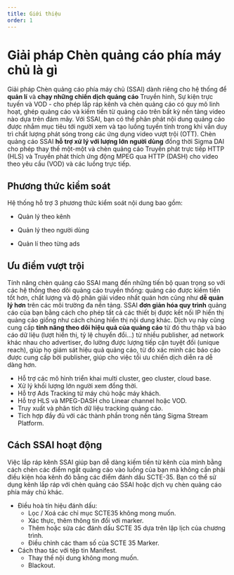 ```yaml
---
title: Giới thiệu
order: 1
---
```

# Giải pháp Chèn quảng cáo phía máy chủ là gì
Giải pháp Chèn quảng cáo phía máy chủ (SSAI) dành riêng cho hệ thống để **quản lí** và **chạy những chiến dịch quảng cáo** Truyền hình, Sự kiện trực tuyến và VOD - cho phép lắp ráp kênh và chèn quảng cáo có quy mô linh hoạt, ghép quảng cáo và kiếm tiền từ quảng cáo trên bất kỳ nền tảng video nào dựa trên đám mây. 
Với SSAI, bạn có thể phân phát nội dung quảng cáo được nhắm mục tiêu tới người xem và tạo luồng tuyến tính trong khi vẫn duy trì chất lượng phát sóng trong các ứng dụng video vượt trội (OTT). Chèn quảng cáo SSAI **hỗ trợ xử lý với lượng lớn người dùng** đồng thời Sigma DAI cho phép thay thế một-một và chèn quảng cáo Truyền phát trực tiếp HTTP (HLS) và Truyền phát thích ứng động MPEG qua HTTP (DASH) cho video theo yêu cầu (VOD) và các luồng trực tiếp.

## Phương thức kiểm soát

Hệ thống hỗ trợ 3 phương thức kiểm soát nội dung bao gồm:

* Quản lý theo kênh

* Quản lý theo người dùng

* Quản lí theo từng ads
## Ưu điểm vượt trội

Tính năng chèn quảng cáo SSAI mang đến những tiến bộ quan trọng so với các hệ thống theo dõi quảng cáo truyền thống: quảng cáo được kiếm tiền tốt hơn, chất lượng và độ phân giải video nhất quán hơn cũng như **dễ quản lý hơn** trên các môi trường đa nền tảng. SSAI **đơn giản hóa quy trình** quảng cáo của bạn bằng cách cho phép tất cả các thiết bị được kết nối IP hiển thị quảng cáo giống như cách chúng hiển thị nội dung khác. Dịch vụ này cũng cung cấp **tính năng theo dõi hiệu quả của quảng cáo** từ đó thu thập và báo cáo dữ liệu (lượt hiển thị, tỷ lệ chuyển đổi…) từ nhiều publisher, ad network khác nhau cho advertiser, đo lường được lượng tiếp cận tuyệt đối (unique reach),  giúp họ giám sát hiệu quả quảng cáo, từ đó xác minh các báo cáo được cung cấp bởi publisher, giúp cho việc tối ưu chiến dịch diễn ra dễ dàng hơn.
* Hỗ trợ các mô hình triển khai multi cluster, geo cluster, cloud base.
* Xử lý khối lượng lớn người xem đồng thời.
* Hỗ trợ Ads Tracking từ máy chủ hoặc máy khách.
* Hỗ trợ HLS và MPEG-DASH cho Linear channel hoặc VOD.
* Truy xuất và phân tích dữ liệu tracking quảng cáo.
* Tích hợp đầy đủ với các thành phần trong nền tảng Sigma Stream Platform.
## Cách SSAI hoạt động
Việc lắp ráp kênh SSAI giúp bạn dễ dàng kiếm tiền từ kênh của mình bằng cách chèn các điểm ngắt quảng cáo vào luồng của bạn mà không cần phải điều kiện hóa kênh đó bằng các điểm đánh dấu SCTE-35. Bạn có thể sử dụng kênh lắp ráp với chèn quảng cáo SSAI hoặc dịch vụ chèn quảng cáo phía máy chủ khác.
* Điều hoà tín hiệu đánh dấu:
    * Lọc / Xoá các chỉ mục SCTE35 không mong muốn.
    * Xác thực, thêm thông tin đối với marker.
    * Thêm hoặc sửa các đánh dấu SCTE 35 dựa trên lập lịch của chương trình.
    * Điều chỉnh các tham số của SCTE 35 Marker.
* Cách thao tác với tệp tin Manifest.
    * Thay thế nội dung không mong muốn.
    * Blackout.


